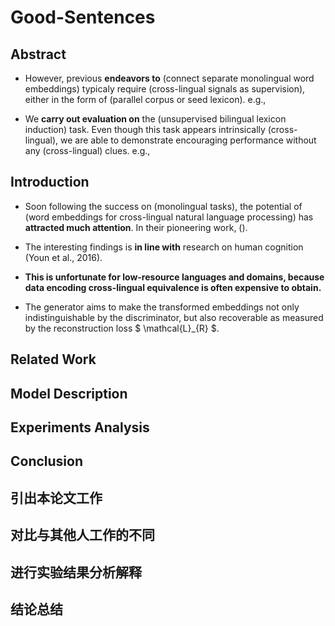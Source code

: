 # Good-Sentences

## Abstract

- However, previous **endeavors to** (connect separate monolingual word embeddings) typicaly require (cross-lingual signals as supervision), either in the form of (parallel corpus or seed lexicon).
  e.g., 
 
- We **carry out evaluation on** the (unsupervised bilingual lexicon induction) task. Even though this task appears intrinsically (cross-lingual), we are able to demonstrate encouraging performance without any (cross-lingual) clues.
  e.g., 

## Introduction

- Soon following the success on (monolingual tasks), the potential of (word embeddings for cross-lingual natural language processing) has **attracted much attention**. In their pioneering work, (). 

- The interesting findings is **in line with** research on human cognition (Youn et al., 2016).

- **This is unfortunate for low-resource languages and domains, because data encoding cross-lingual equivalence is often expensive to obtain.**

- The generator aims to make the transformed embeddings not only indistinguishable by the discriminator, but also recoverable as measured by the reconstruction loss $ \mathcal{L}_{R} $.

## Related Work

## Model Description

## Experiments Analysis

## Conclusion

## 引出本论文工作

## 对比与其他人工作的不同

## 进行实验结果分析解释

## 结论总结
